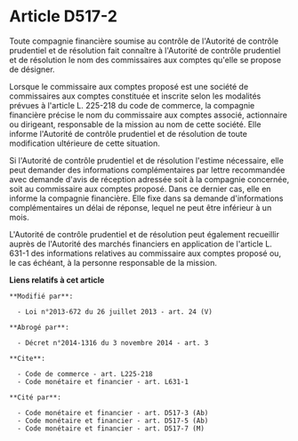 # Article D517-2

Toute compagnie financière soumise au contrôle de l'Autorité de contrôle prudentiel et de résolution fait connaître à
l'Autorité de contrôle prudentiel et de résolution le nom des commissaires aux comptes qu'elle se propose de désigner. 

Lorsque le commissaire aux comptes proposé est une société de commissaires aux comptes constituée et inscrite selon les
modalités prévues à l'article L. 225-218 du code de commerce, la compagnie financière précise le nom du commissaire aux
comptes associé, actionnaire ou dirigeant, responsable de la mission au nom de cette société. Elle informe l'Autorité de
contrôle prudentiel et de résolution de toute modification ultérieure de cette situation. 

Si l'Autorité de contrôle prudentiel et de résolution l'estime nécessaire, elle peut demander des informations
complémentaires par lettre recommandée avec demande d'avis de réception adressée soit à la compagnie concernée, soit au
commissaire aux comptes proposé. Dans ce dernier cas, elle en informe la compagnie financière. Elle fixe dans sa demande
d'informations complémentaires un délai de réponse, lequel ne peut être inférieur à un mois. 

L'Autorité de contrôle prudentiel et de résolution peut également recueillir auprès de l'Autorité des marchés financiers en
application de l'article L. 631-1 des informations relatives au commissaire aux comptes proposé ou, le cas échéant, à la
personne responsable de la mission.

**Liens relatifs à cet article**

	**Modifié par**:

	  - Loi n°2013-672 du 26 juillet 2013 - art. 24 (V)

	**Abrogé par**:

	  - Décret n°2014-1316 du 3 novembre 2014 - art. 3

	**Cite**:

	  - Code de commerce - art. L225-218
	  - Code monétaire et financier - art. L631-1

	**Cité par**:

	  - Code monétaire et financier - art. D517-3 (Ab)
	  - Code monétaire et financier - art. D517-5 (Ab)
	  - Code monétaire et financier - art. D517-7 (M)
